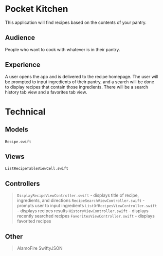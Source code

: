 # Pocket Kitchen
This application will find recipes based on the contents of your pantry.
​
## Audience
People who want to cook with whatever is in their pantry.
​
## Experience
A user opens the app and is delivered to the recipe homepage. The user will be prompted to input ingredients of their pantry, and a search will be done to display recipes that contain those ingredients. There will be a search history tab view and a favorites tab view.
​
# Technical
## Models
`Recipe.swift`
​
## Views
`ListRecipeTableViewCell.swift`
​
## Controllers
> `DisplayRecipeViewController.swift` - displays title of recipe, ingredients, and directions
> `RecipeSearchViewController.swift` - prompts user to input ingredients
> `ListOfRecipesViewController.swift` - displays recipes results
> `HistoryViewController.swift` - displays recently searched recipes
> `FavoritesViewController.swift` - displays favorited recipes
​
## Other
> AlamoFire
> SwiftyJSON
​
